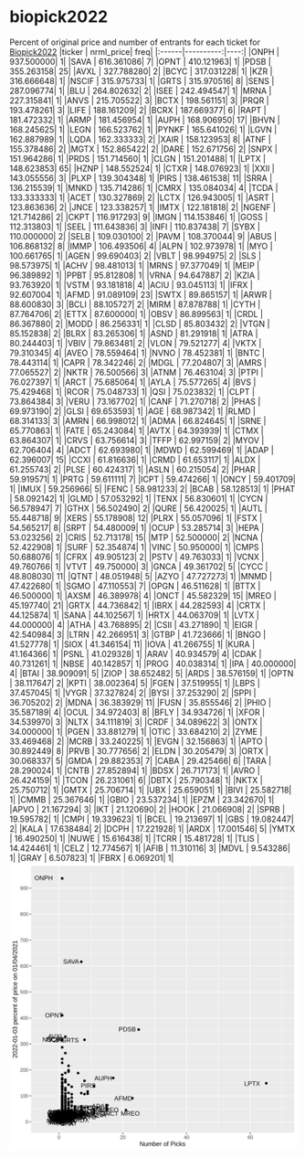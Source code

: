 # biopick2022
Percent of original price and number of entrants for each ticket for [Biopick2022](https://twitter.com/hashtag/Biopick2022)
|ticker | nrml_price| freq|
|:------|----------:|----:|
|ONPH   | 937.500000|    1|
|SAVA   | 616.361086|    7|
|OPNT   | 410.121963|    1|
|PDSB   | 355.263158|   25|
|AVXL   | 327.788280|    2|
|BCYC   | 317.031228|    1|
|KZR    | 316.666648|    1|
|NSCIF  | 315.975733|    1|
|GRTS   | 315.970516|    8|
|SENS   | 287.096774|    1|
|BLU    | 264.802632|    2|
|ISEE   | 242.494547|    1|
|MRNA   | 227.315841|    1|
|ANVS   | 215.705522|    3|
|BCTX   | 198.561151|    3|
|PRQR   | 193.478261|    3|
|LIFE   | 188.161209|    2|
|BCRX   | 187.669377|    6|
|RAPT   | 181.472332|    1|
|ARMP   | 181.456954|    1|
|AUPH   | 168.906950|   17|
|BHVN   | 168.245625|    1|
|LEGN   | 166.523762|    1|
|PYNKF  | 165.641026|    1|
|LGVN   | 162.887989|    1|
|LQDA   | 162.333333|    2|
|XAIR   | 158.123953|    8|
|ATNF   | 155.378486|    2|
|MGTX   | 152.865422|    2|
|DARE   | 152.671756|    2|
|SNPX   | 151.964286|    1|
|PRDS   | 151.714560|    1|
|CLGN   | 151.201488|    1|
|LPTX   | 148.623853|   65|
|HZNP   | 148.552524|    1|
|CTXR   | 148.076923|    1|
|XXII   | 143.055556|    3|
|PLXP   | 139.304348|    1|
|PIRS   | 138.461538|   11|
|SRRA   | 136.215539|    1|
|MNKD   | 135.714286|    1|
|CMRX   | 135.084034|    4|
|TCDA   | 133.333333|    1|
|ACET   | 130.327869|    2|
|LCTX   | 126.943005|    1|
|ASRT   | 123.863636|    2|
|JNCE   | 123.338257|    1|
|IMTX   | 122.181818|    2|
|NGENF  | 121.714286|    2|
|CKPT   | 116.917293|    9|
|IMGN   | 114.153846|    1|
|GOSS   | 112.313803|    1|
|SEEL   | 111.643836|    3|
|INFI   | 110.837438|    7|
|SYBX   | 110.000000|    2|
|SELB   | 109.030100|    2|
|PAVM   | 108.370044|    9|
|ABUS   | 106.868132|    8|
|IMMP   | 106.493506|    4|
|ALPN   | 102.973978|    1|
|MYO    | 100.661765|    1|
|AGEN   |  99.690403|    2|
|VBLT   |  98.994975|    2|
|SLS    |  98.573975|    1|
|ACHV   |  98.481013|    1|
|MRNS   |  97.377049|    1|
|MEIP   |  96.389892|    1|
|PPBT   |  95.812808|    1|
|VRNA   |  94.647887|    2|
|KZIA   |  93.763920|    1|
|VSTM   |  93.181818|    4|
|ACIU   |  93.045113|    1|
|IFRX   |  92.607004|    1|
|AFMD   |  91.089109|   23|
|SWTX   |  89.865157|    1|
|ARWR   |  88.600830|    3|
|BCLI   |  88.105727|    2|
|MIRM   |  87.878788|    1|
|CYTH   |  87.764706|    2|
|ETTX   |  87.600000|    1|
|OBSV   |  86.899563|    1|
|CRDL   |  86.367880|    2|
|MODD   |  86.256331|    1|
|CLSD   |  85.803432|    2|
|VTGN   |  85.152838|    2|
|BLRX   |  83.265306|    1|
|ASND   |  81.291918|    1|
|ATRA   |  80.244403|    1|
|VBIV   |  79.863481|    2|
|VLON   |  79.521277|    4|
|VKTX   |  79.310345|    4|
|AVEO   |  78.559464|    1|
|NVNO   |  78.452381|    1|
|BNTC   |  78.443114|    1|
|CAPR   |  78.342246|    2|
|MDGL   |  77.204807|    3|
|AMRS   |  77.065527|    2|
|NKTR   |  76.500566|    3|
|ATNM   |  76.463104|    3|
|PTPI   |  76.027397|    1|
|ARCT   |  75.685064|    1|
|AYLA   |  75.577265|    4|
|BVS    |  75.429468|    1|
|RCOR   |  75.048733|    1|
|QSI    |  75.023832|    1|
|CLPT   |  73.864384|    3|
|VERU   |  73.167702|    1|
|CANF   |  71.270718|    2|
|PHAS   |  69.973190|    2|
|GLSI   |  69.653593|    1|
|AGE    |  68.987342|    1|
|RLMD   |  68.314133|    3|
|AMRN   |  66.998012|    1|
|ADMA   |  66.824645|    1|
|SRNE   |  65.770863|    1|
|FATE   |  65.243084|    1|
|AVTX   |  64.393939|    1|
|CTMX   |  63.864307|    1|
|CRVS   |  63.756614|    3|
|TFFP   |  62.997159|    2|
|MYOV   |  62.706404|    4|
|ADCT   |  62.693980|    1|
|MDWD   |  62.599469|    1|
|ADAP   |  62.396007|   15|
|CCXI   |  61.816636|    1|
|CRMD   |  61.653117|    1|
|ALDX   |  61.255743|    2|
|PLSE   |  60.424317|    1|
|ASLN   |  60.215054|    2|
|PHAR   |  59.919571|    1|
|PRTG   |  59.611111|    7|
|ICPT   |  59.474266|    1|
|ONCY   |  59.401709|    1|
|IMUX   |  59.256966|    5|
|FENC   |  58.981233|    2|
|BCAB   |  58.128513|    1|
|PHAT   |  58.092142|    1|
|GLMD   |  57.053292|    1|
|TENX   |  56.830601|    1|
|CYCN   |  56.578947|    7|
|GTHX   |  56.502490|    2|
|QURE   |  56.420025|    1|
|AUTL   |  55.448718|    9|
|XERS   |  55.178908|   12|
|PLRX   |  55.057096|    1|
|FSTX   |  54.565217|    8|
|SRPT   |  54.480009|    1|
|OCUP   |  53.285714|    3|
|HEPA   |  53.023256|    2|
|CRIS   |  52.713178|   15|
|MTP    |  52.500000|    2|
|NCNA   |  52.422908|    1|
|SURF   |  52.354874|    1|
|VINC   |  50.950000|    1|
|CMPS   |  50.688076|    1|
|CFRX   |  49.905123|    2|
|PSTV   |  49.763033|    1|
|VCNX   |  49.760766|    1|
|VTVT   |  49.750000|    3|
|GNCA   |  49.361702|    5|
|CYCC   |  48.808030|   11|
|QTNT   |  48.051948|    5|
|AZYO   |  47.727273|    1|
|MNMD   |  47.422680|    1|
|SGMO   |  47.110553|    7|
|OPGN   |  46.511628|    1|
|BTTX   |  46.500000|    1|
|AXSM   |  46.389978|    4|
|ONCT   |  45.582329|   15|
|MREO   |  45.197740|   21|
|GRTX   |  44.736842|    1|
|IBRX   |  44.282593|    4|
|CRTX   |  44.125874|    1|
|SANA   |  44.102567|    1|
|HRTX   |  44.063709|    1|
|LVTX   |  44.000000|    4|
|ATHA   |  43.768895|    2|
|CSII   |  43.271890|    1|
|EIGR   |  42.540984|    3|
|LTRN   |  42.266951|    3|
|GTBP   |  41.723666|    1|
|BNGO   |  41.527778|    1|
|SIOX   |  41.346154|   11|
|IOVA   |  41.266755|    1|
|KURA   |  41.164366|    1|
|PSNL   |  41.029328|    1|
|ARAV   |  40.934579|    4|
|CDAK   |  40.731261|    1|
|NBSE   |  40.142857|    1|
|PROG   |  40.038314|    1|
|IPA    |  40.000000|    4|
|BTAI   |  38.909091|    5|
|ZIOP   |  38.652482|    5|
|ARDS   |  38.576159|    1|
|OPTN   |  38.117647|    2|
|KPTI   |  38.002364|    5|
|FGEN   |  37.519955|    1|
|LBPS   |  37.457045|    1|
|VYGR   |  37.327824|    2|
|BYSI   |  37.253290|    2|
|SPPI   |  36.705202|    2|
|MDNA   |  36.383929|   11|
|FUSN   |  35.855546|    2|
|PHIO   |  35.587189|    4|
|OCUL   |  34.972403|    8|
|BFLY   |  34.934726|    1|
|XFOR   |  34.539970|    3|
|NLTX   |  34.111819|    3|
|CRDF   |  34.089622|    3|
|ONTX   |  34.000000|    1|
|PGEN   |  33.881279|    1|
|OTIC   |  33.684210|    2|
|ZYME   |  33.469468|    2|
|MCRB   |  33.240225|    1|
|EVGN   |  32.156863|    1|
|APTO   |  30.892449|    8|
|PRVB   |  30.777656|    2|
|ELDN   |  30.205479|    3|
|ORTX   |  30.068337|    5|
|GMDA   |  29.882353|    7|
|CABA   |  29.425466|    6|
|TARA   |  28.290024|    1|
|CNTB   |  27.852894|    1|
|BDSX   |  26.717173|    1|
|AVRO   |  26.424159|    1|
|TCON   |  26.231061|    6|
|DBTX   |  25.790348|    1|
|NKTX   |  25.750712|    1|
|GMTX   |  25.706714|    1|
|UBX    |  25.659051|    1|
|BIVI   |  25.582718|    1|
|CMMB   |  25.367646|    1|
|GBIO   |  23.537234|    1|
|EPZM   |  23.342670|    1|
|APVO   |  21.167294|    3|
|IKT    |  21.120690|    2|
|HOOK   |  21.066908|    2|
|SPRB   |  19.595782|    1|
|CMPI   |  19.339623|    1|
|BCEL   |  19.213697|    1|
|GBS    |  19.082447|    2|
|KALA   |  17.638484|    2|
|DCPH   |  17.221928|    1|
|ARDX   |  17.001546|    5|
|YMTX   |  16.490250|    1|
|NUWE   |  15.616438|    1|
|TCRR   |  15.481728|    1|
|TLIS   |  14.424461|    1|
|CELZ   |  12.774567|    1|
|AFIB   |  11.310116|    3|
|MDVL   |   9.543286|    1|
|GRAY   |   6.507823|    1|
|FBRX   |   6.069201|    1|
![retvspicks](biopicks.png?raw=true)
